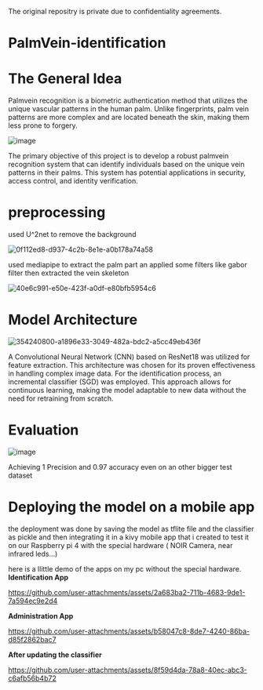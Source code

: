 
The original repositry is private due to confidentiality agreements.
# PalmVein-identification
# The General Idea
Palmvein recognition is a biometric authentication method that utilizes the unique vascular patterns in the human palm. Unlike fingerprints, palm vein patterns are more complex and are located beneath the skin, making them less prone to forgery.


![image](https://github.com/user-attachments/assets/779e3f56-e210-4077-b066-fc4acce03a66)

The primary objective of this project is to develop a robust palmvein recognition system that can identify individuals based on the unique vein patterns in their palms. This system has potential applications in security, access control, and identity verification.
# preprocessing
used U^2net to remove the background

![0f112ed8-d937-4c2b-8e1e-a0b178a74a58](https://github.com/user-attachments/assets/851fea87-2f80-43b8-9602-cd2dea2e88ff)

used mediapipe to extract the palm part an applied some filters like gabor filter then extracted the vein skeleton

![40e6c991-e50e-423f-a0df-e80bfb5954c6](https://github.com/user-attachments/assets/4aeb1815-13e5-4ec2-8834-ae820f7d8878)

# Model Architecture

![354240800-a1896e33-3049-482a-bdc2-a5cc49eb436f](https://github.com/user-attachments/assets/31e9ab5a-171a-407e-b6ea-2183a33e3934)

A Convolutional Neural Network (CNN) based on ResNet18 was utilized for feature extraction. This architecture was chosen for its proven effectiveness in handling complex image data. For the identification process, an incremental classifier (SGD) was employed. This approach allows for continuous learning, making the model adaptable to new data without the need for retraining from scratch.

# Evaluation

![image](https://github.com/user-attachments/assets/d63a2331-65f4-48e3-a44e-c248a8a9f36b)

Achieving 1 Precision and 0.97 accuracy even on an other bigger test dataset

# Deploying the model on a mobile app

the deployment was done by saving the model as tflite file and the classifier as pickle and then integrating it in a kivy mobile app that i created to test it on our Raspberry pi 4 with the special hardware ( NOIR Camera, near infrared leds...)

here is a llittle demo of the apps on my pc without the special hardware.
**Identification App**

https://github.com/user-attachments/assets/2a683ba2-711b-4683-9de1-7a594ec9e2d4

**Administration App**


https://github.com/user-attachments/assets/b58047c8-8de7-4240-86ba-d85f2862bac7

**After updating the classifier**


https://github.com/user-attachments/assets/8f59d4da-78a8-40ec-abc3-c6afb56b4b72



